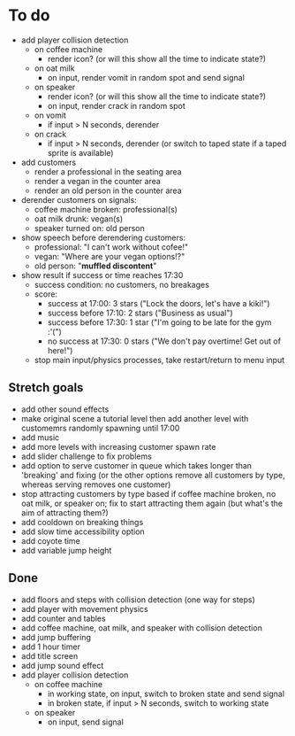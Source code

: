 # To do

- add player collision detection
  - on coffee machine
    - render icon? (or will this show all the time to indicate state?)
  - on oat milk
    <!-- - render input prompt: "Q" to drink -->
    - on input, render vomit in random spot and send signal
  - on speaker
    - render icon? (or will this show all the time to indicate state?)
    - on input, render crack in random spot
  - on vomit
    <!-- - render input prompt: "E" to clean -->
    - if input > N seconds, derender
  - on crack
    <!-- - render input prompt: "E" to tape/fix -->
    - if input > N seconds, derender (or switch to taped state if a taped sprite
      is available)
- add customers
  - render a professional in the seating area
  - render a vegan in the counter area
  - render an old person in the counter area
- derender customers on signals:
  - coffee machine broken: professional(s)
  - oat milk drunk: vegan(s)
  - speaker turned on: old person
- show speech before derendering customers:
  - professional: "I can't work without cofee!"
  - vegan: "Where are your vegan options!?"
  - old person: "**muffled discontent**"
- show result if success or time reaches 17:30
  - success condition: no customers, no breakages
  - score:
    - success at 17:00: 3 stars ("Lock the doors, let's have a kiki!")
    - success before 17:10: 2 stars ("Business as usual")
    - success before 17:30: 1 star ("I'm going to be late for the gym :'(")
    - no success at 17:30: 0 stars ("We don't pay overtime! Get out of here!")
  - stop main input/physics processes, take restart/return to menu input

## Stretch goals

- add other sound effects
- make original scene a tutorial level then add another level with customemrs
  randomly spawning until 17:00
- add music
- add more levels with increasing customer spawn rate
- add slider challenge to fix problems
- add option to serve customer in queue which takes longer than 'breaking' and
  fixing (or the other options remove all customers by type, whereas serving
  removes one customer)
- stop attracting customers by type based if coffee machine broken, no oat milk,
  or speaker on; fix to start attracting them again (but what's the aim of
  attracting them?)
- add cooldown on breaking things
- add slow time accessibility option
- add coyote time
- add variable jump height

## Done

- add floors and steps with collision detection (one way for steps)
- add player with movement physics
- add counter and tables
- add coffee machine, oat milk, and speaker with collision detection
- add jump buffering
- add 1 hour timer
- add title screen
- add jump sound effect
- add player collision detection
  - on coffee machine
    - in working state, on input, switch to broken state and send signal
    - in broken state, if input > N seconds, switch to working state
  - on speaker
    - on input, send signal

